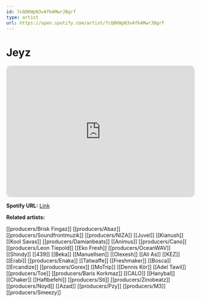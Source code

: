 ```yaml
---
id: 7cQ8KWpN3vAfkAMwrJBgrf
type: artist
url: https://open.spotify.com/artist/7cQ8KWpN3vAfkAMwrJBgrf
---
```

# Jeyz

<iframe style="border-radius:12px" src="https://open.spotify.com/embed/artist/7cQ8KWpN3vAfkAMwrJBgrf" width="100%" height="352" frameBorder="0" allowfullscreen="" allow="autoplay; clipboard-write; encrypted-media; fullscreen; picture-in-picture" loading="lazy"></iframe>

**Spotify URL:** [Link](https://open.spotify.com/artist/7cQ8KWpN3vAfkAMwrJBgrf)

**Related artists:**

[[producers/Brisk Fingaz]]
[[producers/Abaz]]
[[producers/Soundfrontmuzik]]
[[producers/NIZA]]
[[Juvel]]
[[Kianush]]
[[Kool Savas]]
[[producers/Damianbeats]]
[[Animus]]
[[producers/Cano]]
[[producers/Leon Tiepold]]
[[Eko Fresh]]
[[producers/OceanWAV]]
[[Shindy]]
[[439]]
[[Beka]]
[[Manuellsen]]
[[Olexesh]]
[[Ali As]]
[[KEZ]]
[[Erabi]]
[[producers/Enaka]]
[[Tatwaffe]]
[[Freshmaker]]
[[Bosca]]
[[Ercandize]]
[[producers/Gorex]]
[[MoTrip]]
[[Dennis Kör]]
[[Adel Tawil]]
[[producers/Toe]]
[[producers/Baris Korkmaz]]
[[CALO]]
[[Hanybal]]
[[Chaker]]
[[Haftbefehl]]
[[producers/Sti]]
[[producers/Zinobeatz]]
[[producers/Noyd]]
[[Azad]]
[[producers/Pzy]]
[[producers/M3]]
[[producers/Smeezy]]
